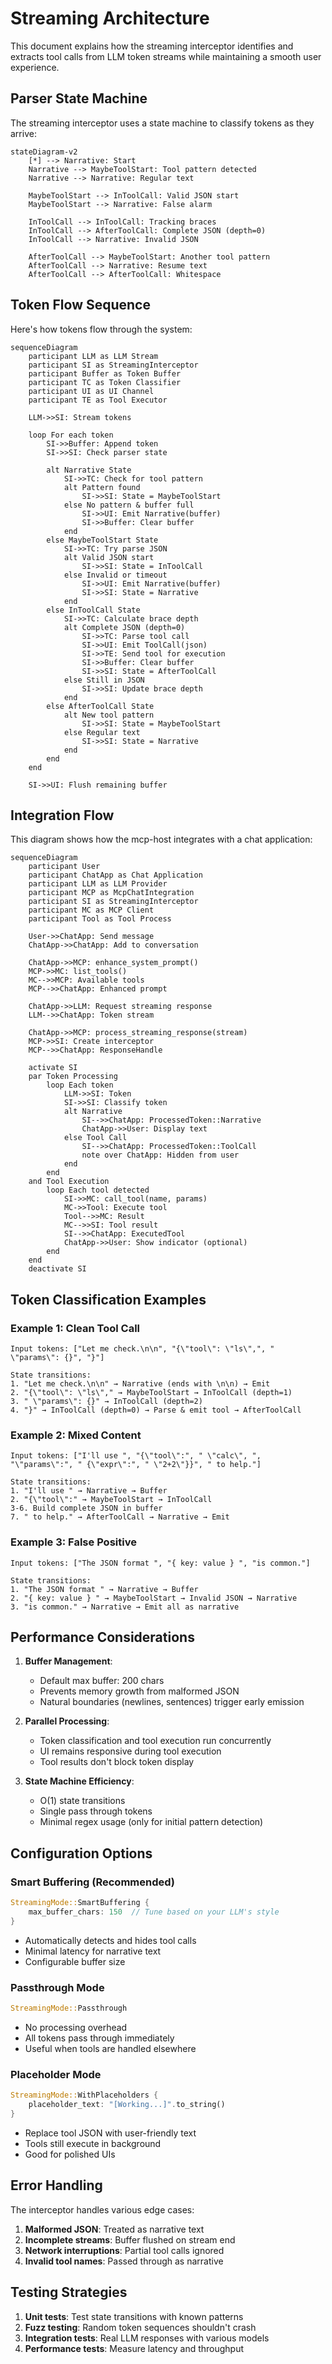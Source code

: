 # Streaming Architecture

This document explains how the streaming interceptor identifies and extracts tool calls from LLM token streams while maintaining a smooth user experience.

## Parser State Machine

The streaming interceptor uses a state machine to classify tokens as they arrive:

```mermaid
stateDiagram-v2
    [*] --> Narrative: Start
    Narrative --> MaybeToolStart: Tool pattern detected
    Narrative --> Narrative: Regular text
    
    MaybeToolStart --> InToolCall: Valid JSON start
    MaybeToolStart --> Narrative: False alarm
    
    InToolCall --> InToolCall: Tracking braces
    InToolCall --> AfterToolCall: Complete JSON (depth=0)
    InToolCall --> Narrative: Invalid JSON
    
    AfterToolCall --> MaybeToolStart: Another tool pattern
    AfterToolCall --> Narrative: Resume text
    AfterToolCall --> AfterToolCall: Whitespace
```

## Token Flow Sequence

Here's how tokens flow through the system:

```mermaid
sequenceDiagram
    participant LLM as LLM Stream
    participant SI as StreamingInterceptor
    participant Buffer as Token Buffer
    participant TC as Token Classifier
    participant UI as UI Channel
    participant TE as Tool Executor
    
    LLM->>SI: Stream tokens
    
    loop For each token
        SI->>Buffer: Append token
        SI->>SI: Check parser state
        
        alt Narrative State
            SI->>TC: Check for tool pattern
            alt Pattern found
                SI->>SI: State = MaybeToolStart
            else No pattern & buffer full
                SI->>UI: Emit Narrative(buffer)
                SI->>Buffer: Clear buffer
            end
        else MaybeToolStart State
            SI->>TC: Try parse JSON
            alt Valid JSON start
                SI->>SI: State = InToolCall
            else Invalid or timeout
                SI->>UI: Emit Narrative(buffer)
                SI->>SI: State = Narrative
            end
        else InToolCall State
            SI->>TC: Calculate brace depth
            alt Complete JSON (depth=0)
                SI->>TC: Parse tool call
                SI->>UI: Emit ToolCall(json)
                SI->>TE: Send tool for execution
                SI->>Buffer: Clear buffer
                SI->>SI: State = AfterToolCall
            else Still in JSON
                SI->>SI: Update brace depth
            end
        else AfterToolCall State
            alt New tool pattern
                SI->>SI: State = MaybeToolStart
            else Regular text
                SI->>SI: State = Narrative
            end
        end
    end
    
    SI->>UI: Flush remaining buffer
```

## Integration Flow

This diagram shows how the mcp-host integrates with a chat application:

```mermaid
sequenceDiagram
    participant User
    participant ChatApp as Chat Application
    participant LLM as LLM Provider
    participant MCP as McpChatIntegration
    participant SI as StreamingInterceptor
    participant MC as MCP Client
    participant Tool as Tool Process
    
    User->>ChatApp: Send message
    ChatApp->>ChatApp: Add to conversation
    
    ChatApp->>MCP: enhance_system_prompt()
    MCP->>MC: list_tools()
    MC-->>MCP: Available tools
    MCP-->>ChatApp: Enhanced prompt
    
    ChatApp->>LLM: Request streaming response
    LLM-->>ChatApp: Token stream
    
    ChatApp->>MCP: process_streaming_response(stream)
    MCP->>SI: Create interceptor
    MCP-->>ChatApp: ResponseHandle
    
    activate SI
    par Token Processing
        loop Each token
            LLM->>SI: Token
            SI->>SI: Classify token
            alt Narrative
                SI-->>ChatApp: ProcessedToken::Narrative
                ChatApp->>User: Display text
            else Tool Call
                SI-->>ChatApp: ProcessedToken::ToolCall
                note over ChatApp: Hidden from user
            end
        end
    and Tool Execution
        loop Each tool detected
            SI->>MC: call_tool(name, params)
            MC->>Tool: Execute tool
            Tool-->>MC: Result
            MC-->>SI: Tool result
            SI-->>ChatApp: ExecutedTool
            ChatApp->>User: Show indicator (optional)
        end
    end
    deactivate SI
```

## Token Classification Examples

### Example 1: Clean Tool Call

```
Input tokens: ["Let me check.\n\n", "{\"tool\": \"ls\",", " \"params\": {}", "}"]

State transitions:
1. "Let me check.\n\n" → Narrative (ends with \n\n) → Emit
2. "{\"tool\": \"ls\"," → MaybeToolStart → InToolCall (depth=1)
3. " \"params\": {}" → InToolCall (depth=2)
4. "}" → InToolCall (depth=0) → Parse & emit tool → AfterToolCall
```

### Example 2: Mixed Content

```
Input tokens: ["I'll use ", "{\"tool\":", " \"calc\", ", "\"params\":", " {\"expr\":", " \"2+2\"}}", " to help."]

State transitions:
1. "I'll use " → Narrative → Buffer
2. "{\"tool\":" → MaybeToolStart → InToolCall
3-6. Build complete JSON in buffer
7. " to help." → AfterToolCall → Narrative → Emit
```

### Example 3: False Positive

```
Input tokens: ["The JSON format ", "{ key: value } ", "is common."]

State transitions:
1. "The JSON format " → Narrative → Buffer
2. "{ key: value } " → MaybeToolStart → Invalid JSON → Narrative
3. "is common." → Narrative → Emit all as narrative
```

## Performance Considerations

1. **Buffer Management**: 
   - Default max buffer: 200 chars
   - Prevents memory growth from malformed JSON
   - Natural boundaries (newlines, sentences) trigger early emission

2. **Parallel Processing**:
   - Token classification and tool execution run concurrently
   - UI remains responsive during tool execution
   - Tool results don't block token display

3. **State Machine Efficiency**:
   - O(1) state transitions
   - Single pass through tokens
   - Minimal regex usage (only for initial pattern detection)

## Configuration Options

### Smart Buffering (Recommended)
```rust
StreamingMode::SmartBuffering { 
    max_buffer_chars: 150  // Tune based on your LLM's style
}
```
- Automatically detects and hides tool calls
- Minimal latency for narrative text
- Configurable buffer size

### Passthrough Mode
```rust
StreamingMode::Passthrough
```
- No processing overhead
- All tokens pass through immediately
- Useful when tools are handled elsewhere

### Placeholder Mode
```rust
StreamingMode::WithPlaceholders { 
    placeholder_text: "[Working...]".to_string() 
}
```
- Replace tool JSON with user-friendly text
- Tools still execute in background
- Good for polished UIs

## Error Handling

The interceptor handles various edge cases:

1. **Malformed JSON**: Treated as narrative text
2. **Incomplete streams**: Buffer flushed on stream end
3. **Network interruptions**: Partial tool calls ignored
4. **Invalid tool names**: Passed through as narrative

## Testing Strategies

1. **Unit tests**: Test state transitions with known patterns
2. **Fuzz testing**: Random token sequences shouldn't crash
3. **Integration tests**: Real LLM responses with various models
4. **Performance tests**: Measure latency and throughput